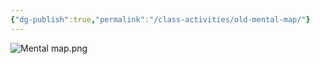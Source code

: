 ```yaml
---
{"dg-publish":true,"permalink":"/class-activities/old-mental-map/"}
---
```


![Mental map.png](/img/user/Archives/Mental%20map.png)